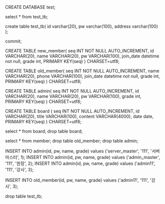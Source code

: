 CREATE DATABASE test;

select * from test_tb;

create table test_tb(
	id varchar(20),
    pw varchar(100),
    address varchar(100)
);

commit;

CREATE TABLE new_member(
	seq INT NOT NULL AUTO_INCREMENT,
	id VARCHAR(20),
    name VARCHAR(20),
	pw VARCHAR(100),
	join_date datetime not null,
    grade int,
	PRIMARY KEY(seq)
) CHARSET=utf8;

CREATE TABLE old_member(
	seq INT NOT NULL AUTO_INCREMENT,
    name VARCHAR(20),
	phone VARCHAR(100),
	join_date datetime not null,
    grade int,
	PRIMARY KEY(seq)
) CHARSET=utf8;

CREATE TABLE admin(
	seq INT NOT NULL AUTO_INCREMENT,
	id VARCHAR(20),
    name VARCHAR(20),
	pw VARCHAR(100),
    grade int,
	PRIMARY KEY(seq)
) CHARSET=utf8;

CREATE TABLE board (
	seq INT NOT NULL AUTO_INCREMENT,
	id VARCHAR(20),
    title VARCHAR(100),
	content VARCHAR(4000),
	date date,
	PRIMARY KEY(seq)
) CHARSET=utf8;

select * from board;
drop table board;

select * from member;
drop table old_member;
drop table admin;

INSERT INTO admin(id, pw, name, grade) values ('server_master', '111', '서버마스터', 1);
INSERT INTO admin(id, pw, name, grade) values ('admin_master', '111', '원장', 2);
INSERT INTO admin(id, pw, name, grade) values ('admin11', '111', '강사', 3);

INSERT INTO old_member(id, pw, name, grade) values ('admin11', '111', '강사', 3);

drop table test_tb;